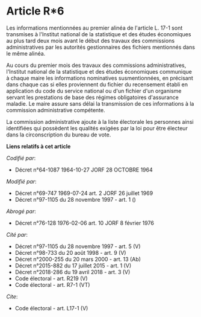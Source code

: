# Article R*6

Les informations mentionnées au premier alinéa de l'article L. 17-1 sont transmises à l'Institut national de la statistique
et des études économiques au plus tard deux mois avant le début des travaux des commissions administratives par les autorités
gestionnaires des fichiers mentionnés dans le même alinéa.

Au cours du premier mois des travaux des commissions administratives, l'Institut national de la statistique et des études
économiques communique à chaque maire les informations nominatives susmentionnées, en précisant dans chaque cas si elles
proviennent du fichier du recensement établi en application du code du service national ou d'un fichier d'un organisme
servant les prestations de base des régimes obligatoires d'assurance maladie. Le maire assure sans délai la transmission de
ces informations à la commission administrative compétente.

La commission administrative ajoute à la liste électorale les personnes ainsi identifiées qui possèdent les qualités exigées
par la loi pour être électeur dans la circonscription du bureau de vote.

**Liens relatifs à cet article**

_Codifié par_:

  - Décret n°64-1087 1964-10-27 JORF 28 OCTOBRE 1964

_Modifié par_:

  - Décret n°69-747 1969-07-24 art. 2 JORF 26 juillet 1969
  - Décret n°97-1105 du 28 novembre 1997 - art. 1 ()

_Abrogé par_:

  - Décret n°76-128 1976-02-06 art. 10 JORF 8 février 1976

_Cité par_:

  - Décret n°97-1105 du 28 novembre 1997 - art. 5 (V)
  - Décret n°98-733 du 20 août 1998 - art. 9 (V)
  - Décret n°2000-255 du 20 mars 2000 - art. 13 (Ab)
  - Décret n°2015-882 du 17 juillet 2015 - art. 1 (V)
  - Décret n°2018-286 du 19 avril 2018 - art. 3 (V)
  - Code électoral - art. R219 (V)
  - Code électoral - art. R7-1 (VT)

_Cite_:

  - Code électoral - art. L17-1 (V)
